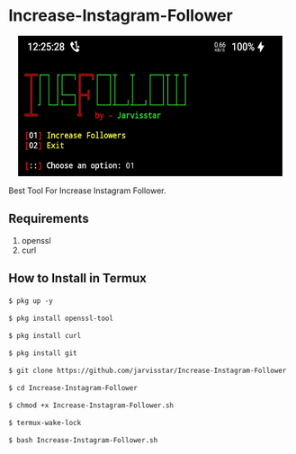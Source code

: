 # Increase-Instagram-Follower
<p align="center">
  <img src="https://raw.githubusercontent.com/jarvisstar/Increase-Instagram-Follower/main/Screenshot_20220202-122528__01.jpg" width="470" height="250">
</p>
Best Tool For Increase Instagram Follower.

## Requirements
1. openssl
2. curl

## How to Install in Termux

`$ pkg up -y`

`$ pkg install openssl-tool`

`$ pkg install curl`

`$ pkg install git`

`$ git clone https://github.com/jarvisstar/Increase-Instagram-Follower`

`$ cd Increase-Instagram-Follower`

`$ chmod +x Increase-Instagram-Follower.sh`

`$ termux-wake-lock`

`$ bash Increase-Instagram-Follower.sh`

